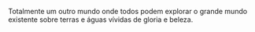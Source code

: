 Totalmente um outro mundo onde todos podem explorar o grande mundo existente sobre terras e águas vívidas de gloria e beleza.
